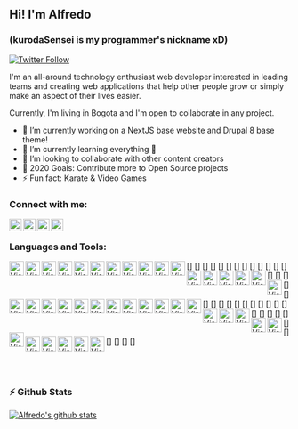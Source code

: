## Hi! I'm Alfredo 
### (kurodaSensei is my programmer's nickname xD)

[![Twitter Follow](https://img.shields.io/twitter/follow/KurodaSensei?color=1DA1F2&logo=twitter&style=for-the-badge)](https://twitter.com/intent/follow?original_referer=https%3A%2F%2Fgithub.com%2FKurodaSensei&screen_name=KurodaSensei)

I'm an all-around technology enthusiast web developer interested in leading teams and creating web applications that help other people grow or simply make an aspect of their lives easier.

Currently, I'm living in Bogota and I'm open to collaborate in any project.


- 🔭 I’m currently working on a NextJS base website and Drupal 8 base theme!
- 🌱 I’m currently learning everything 🤣
- 👯 I’m looking to collaborate with other content creators
- 🥅 2020 Goals: Contribute more to Open Source projects
- ⚡ Fun fact: Karate & Video Games

### Connect with me:

[<img align="left" alt="Alfredo Romero | Medium" width="22px" src="https://cdn.jsdelivr.net/npm/simple-icons@3.6.0/icons/medium.svg" />](https://medium.com/@KurodaSensei)
[<img align="left" alt="Alfredo Romero | Twitter" width="22px" src="https://cdn.jsdelivr.net/npm/simple-icons@v3/icons/twitter.svg" />](https://twitter.com/KurodaSensei)
[<img align="left" alt="Alfredo Romero | LinkedIn" width="22px" src="https://cdn.jsdelivr.net/npm/simple-icons@v3/icons/linkedin.svg" />](https://www.linkedin.com/in/alfredo-j-romero-m-59539610a/)
[<img align="left" alt="Alfredo Romero | Instagram" width="22px" src="https://cdn.jsdelivr.net/npm/simple-icons@v3/icons/instagram.svg" />](https://www.instagram.com/kurodasensei/?hl=es-la)

<br />

### Languages and Tools:
[<img align="left" alt="Visual Studio Code" width="26px" src="https://cdn.jsdelivr.net/npm/simple-icons@3.6.0/icons/visualstudiocode.svg" />]
[<img align="left" alt="Visual Studio Code" width="26px" src="https://cdn.jsdelivr.net/npm/simple-icons@3.6.0/icons/html5.svg" />]
[<img align="left" alt="Visual Studio Code" width="26px" src="https://cdn.jsdelivr.net/npm/simple-icons@3.6.0/icons/css3.svg" />]
[<img align="left" alt="Visual Studio Code" width="26px" src="https://cdn.jsdelivr.net/npm/simple-icons@3.6.0/icons/sass.svg" />]
[<img align="left" alt="Visual Studio Code" width="26px" src="https://cdn.jsdelivr.net/npm/simple-icons@3.6.0/icons/tailwind.svg" />]
[<img align="left" alt="Visual Studio Code" width="26px" src="https://cdn.jsdelivr.net/npm/simple-icons@3.6.0/icons/javascript.svg" />]
[<img align="left" alt="Visual Studio Code" width="26px" src="https://cdn.jsdelivr.net/npm/simple-icons@3.6.0/icons/typescript.svg" />]
[<img align="left" alt="Visual Studio Code" width="26px" src="https://cdn.jsdelivr.net/npm/simple-icons@3.6.0/icons/swagger.svg" />]
[<img align="left" alt="Visual Studio Code" width="26px" src="https://cdn.jsdelivr.net/npm/simple-icons@3.6.0/icons/json.svg" />]
[<img align="left" alt="Visual Studio Code" width="26px" src="https://cdn.jsdelivr.net/npm/simple-icons@3.6.0/icons/jsonwebtokens.svg" />]
[<img align="left" alt="Visual Studio Code" width="26px" src="https://cdn.jsdelivr.net/npm/simple-icons@3.6.0/icons/jquery.svg" />]
[<img align="left" alt="Visual Studio Code" width="26px" src="https://cdn.jsdelivr.net/npm/simple-icons@3.6.0/icons/vue-dot-js.svg" />]
[<img align="left" alt="Visual Studio Code" width="26px" src="https://cdn.jsdelivr.net/npm/simple-icons@3.6.0/icons/nuxt-dot-js.svg" />]
[<img align="left" alt="Visual Studio Code" width="26px" src="https://cdn.jsdelivr.net/npm/simple-icons@3.6.0/icons/vuetify.svg" />]
[<img align="left" alt="Visual Studio Code" width="26px" src="https://cdn.jsdelivr.net/npm/simple-icons@3.6.0/icons/react.svg" />]
[<img align="left" alt="Visual Studio Code" width="26px" src="https://cdn.jsdelivr.net/npm/simple-icons@3.6.0/icons/next-dot-js.svg" />]
[<img align="left" alt="Visual Studio Code" width="26px" src="https://cdn.jsdelivr.net/npm/simple-icons@3.6.0/icons/svelte.svg" />]
[<img align="left" alt="Visual Studio Code" width="26px" src="https://cdn.jsdelivr.net/npm/simple-icons@3.6.0/icons/electron.svg" />]
[<img align="left" alt="Visual Studio Code" width="26px" src="https://cdn.jsdelivr.net/npm/simple-icons@3.6.0/icons/node-dot-js.svg" />]
[<img align="left" alt="Visual Studio Code" width="26px" src="https://cdn.jsdelivr.net/npm/simple-icons@3.6.0/icons/php.svg" />]
[<img align="left" alt="Visual Studio Code" width="26px" src="https://cdn.jsdelivr.net/npm/simple-icons@3.6.0/icons/laravel.svg" />]
[<img align="left" alt="Visual Studio Code" width="26px" src="https://cdn.jsdelivr.net/npm/simple-icons@3.6.0/icons/lumen.svg" />]
[<img align="left" alt="Visual Studio Code" width="26px" src="https://cdn.jsdelivr.net/npm/simple-icons@3.6.0/icons/codeigniter.svg" />]
[<img align="left" alt="Visual Studio Code" width="26px" src="https://cdn.jsdelivr.net/npm/simple-icons@3.6.0/icons/wordpress.svg" />]
[<img align="left" alt="Visual Studio Code" width="26px" src="https://cdn.jsdelivr.net/npm/simple-icons@3.6.0/icons/drupal.svg" />]
[<img align="left" alt="Visual Studio Code" width="26px" src="https://cdn.jsdelivr.net/npm/simple-icons@3.6.0/icons/python.svg" />]
[<img align="left" alt="Visual Studio Code" width="26px" src="https://cdn.jsdelivr.net/npm/simple-icons@3.6.0/icons/redis.svg" />]
[<img align="left" alt="Visual Studio Code" width="26px" src="https://cdn.jsdelivr.net/npm/simple-icons@3.6.0/icons/firebase.svg" />]
[<img align="left" alt="Visual Studio Code" width="26px" src="https://cdn.jsdelivr.net/npm/simple-icons@3.6.0/icons/mysql.svg" />]
[<img align="left" alt="Visual Studio Code" width="26px" src="https://cdn.jsdelivr.net/npm/simple-icons@3.6.0/icons/postgresql.svg" />]
[<img align="left" alt="Visual Studio Code" width="26px" src="https://cdn.jsdelivr.net/npm/simple-icons@3.6.0/icons/linux.svg" />]
[<img align="left" alt="Visual Studio Code" width="26px" src="https://cdn.jsdelivr.net/npm/simple-icons@3.6.0/icons/npm.svg" />]
[<img align="left" alt="Visual Studio Code" width="26px" src="https://cdn.jsdelivr.net/npm/simple-icons@3.6.0/icons/yarn.svg" />]
[<img align="left" alt="Visual Studio Code" width="26px" src="https://cdn.jsdelivr.net/npm/simple-icons@3.6.0/icons/webpack.svg" />]
[<img align="left" alt="Visual Studio Code" width="26px" src="https://cdn.jsdelivr.net/npm/simple-icons@3.6.0/icons/vagrant.svg" />]
[<img align="left" alt="Visual Studio Code" width="26px" src="https://cdn.jsdelivr.net/npm/simple-icons@3.6.0/icons/docker.svg" />]
[<img align="left" alt="Visual Studio Code" width="26px" src="https://cdn.jsdelivr.net/npm/simple-icons@3.6.0/icons/postman.svg" />]
[<img align="left" alt="Visual Studio Code" width="26px" src="https://cdn.jsdelivr.net/npm/simple-icons@3.6.0/icons/insomnia.svg" />]
[<img align="left" alt="Visual Studio Code" width="26px" src="https://cdn.jsdelivr.net/npm/simple-icons@3.6.0/icons/pantheon.svg" />]
[<img align="left" alt="Visual Studio Code" width="26px" src="https://cdn.jsdelivr.net/npm/simple-icons@3.6.0/icons/vercel.svg" />]

<br />
<br />

### :zap: Github Stats

[![Alfredo's github stats](https://github-readme-stats.vercel.app/api?username=kurodaSensei&count_private=true&show_icons=true&theme=synthwave)](https://github.com/kurodaSensei)

